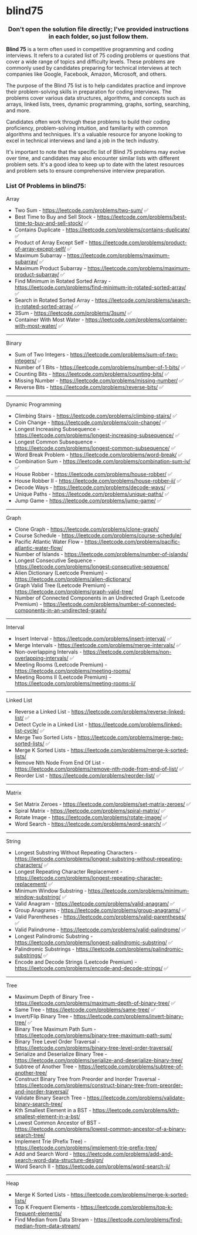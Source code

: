 # blind75
<div align="center">
  <h3>Don't open the solution file directly; I've provided instructions in each folder, so just follow them.</h3>
</div>

**Blind 75** is a term often used in competitive programming and coding interviews. It refers to a curated list of 75 coding problems or questions that cover a wide range of topics and difficulty levels. These problems are commonly used by candidates preparing for technical interviews at tech companies like Google, Facebook, Amazon, Microsoft, and others.

The purpose of the Blind 75 list is to help candidates practice and improve their problem-solving skills in preparation for coding interviews. The problems cover various data structures, algorithms, and concepts such as arrays, linked lists, trees, dynamic programming, graphs, sorting, searching, and more.

Candidates often work through these problems to build their coding proficiency, problem-solving intuition, and familiarity with common algorithms and techniques. It's a valuable resource for anyone looking to excel in technical interviews and land a job in the tech industry.

It's important to note that the specific list of Blind 75 problems may evolve over time, and candidates may also encounter similar lists with different problem sets. It's a good idea to keep up to date with the latest resources and problem sets to ensure comprehensive interview preparation.

### List Of Problems in blind75:

Array

- Two Sum - https://leetcode.com/problems/two-sum/ ✅
- Best Time to Buy and Sell Stock - https://leetcode.com/problems/best-time-to-buy-and-sell-stock/ ✅
- Contains Duplicate - https://leetcode.com/problems/contains-duplicate/ ✅
- Product of Array Except Self - https://leetcode.com/problems/product-of-array-except-self/ ✅
- Maximum Subarray - https://leetcode.com/problems/maximum-subarray/ ✅
- Maximum Product Subarray - https://leetcode.com/problems/maximum-product-subarray/ ✅
- Find Minimum in Rotated Sorted Array - https://leetcode.com/problems/find-minimum-in-rotated-sorted-array/ ✅
- Search in Rotated Sorted Array - https://leetcode.com/problems/search-in-rotated-sorted-array/ ✅
- 3Sum - https://leetcode.com/problems/3sum/ ✅
- Container With Most Water - https://leetcode.com/problems/container-with-most-water/ ✅

---

Binary

- Sum of Two Integers - https://leetcode.com/problems/sum-of-two-integers/ ✅
- Number of 1 Bits - https://leetcode.com/problems/number-of-1-bits/ ✅
- Counting Bits - https://leetcode.com/problems/counting-bits/ ✅
- Missing Number - https://leetcode.com/problems/missing-number/ ✅
- Reverse Bits - https://leetcode.com/problems/reverse-bits/ ✅

---

Dynamic Programming

- Climbing Stairs - https://leetcode.com/problems/climbing-stairs/ ✅
- Coin Change - https://leetcode.com/problems/coin-change/ ✅
- Longest Increasing Subsequence - https://leetcode.com/problems/longest-increasing-subsequence/ ✅
- Longest Common Subsequence - https://leetcode.com/problems/longest-common-subsequence/ ✅
- Word Break Problem - https://leetcode.com/problems/word-break/ ✅
- Combination Sum - https://leetcode.com/problems/combination-sum-iv/ ✅
- House Robber - https://leetcode.com/problems/house-robber/ ✅
- House Robber II - https://leetcode.com/problems/house-robber-ii/ ✅
- Decode Ways - https://leetcode.com/problems/decode-ways/ ✅
- Unique Paths - https://leetcode.com/problems/unique-paths/ ✅
- Jump Game - https://leetcode.com/problems/jump-game/ ✅

---

Graph

- Clone Graph - https://leetcode.com/problems/clone-graph/
- Course Schedule - https://leetcode.com/problems/course-schedule/
- Pacific Atlantic Water Flow - https://leetcode.com/problems/pacific-atlantic-water-flow/
- Number of Islands - https://leetcode.com/problems/number-of-islands/
- Longest Consecutive Sequence - https://leetcode.com/problems/longest-consecutive-sequence/
- Alien Dictionary (Leetcode Premium) - https://leetcode.com/problems/alien-dictionary/
- Graph Valid Tree (Leetcode Premium) - https://leetcode.com/problems/graph-valid-tree/
- Number of Connected Components in an Undirected Graph (Leetcode Premium) - https://leetcode.com/problems/number-of-connected-components-in-an-undirected-graph/

---

Interval

- Insert Interval - https://leetcode.com/problems/insert-interval/ ✅
- Merge Intervals - https://leetcode.com/problems/merge-intervals/ ✅
- Non-overlapping Intervals - https://leetcode.com/problems/non-overlapping-intervals/ ✅
- Meeting Rooms (Leetcode Premium) - https://leetcode.com/problems/meeting-rooms/
- Meeting Rooms II (Leetcode Premium) - https://leetcode.com/problems/meeting-rooms-ii/

---

Linked List

- Reverse a Linked List - https://leetcode.com/problems/reverse-linked-list/ ✅
- Detect Cycle in a Linked List - https://leetcode.com/problems/linked-list-cycle/ ✅
- Merge Two Sorted Lists - https://leetcode.com/problems/merge-two-sorted-lists/ ✅
- Merge K Sorted Lists - https://leetcode.com/problems/merge-k-sorted-lists/
- Remove Nth Node From End Of List - https://leetcode.com/problems/remove-nth-node-from-end-of-list/ ✅
- Reorder List - https://leetcode.com/problems/reorder-list/ ✅

---

Matrix

- Set Matrix Zeroes - https://leetcode.com/problems/set-matrix-zeroes/ ✅
- Spiral Matrix - https://leetcode.com/problems/spiral-matrix/ ✅
- Rotate Image - https://leetcode.com/problems/rotate-image/ ✅
- Word Search - https://leetcode.com/problems/word-search/ ✅

---

String

- Longest Substring Without Repeating Characters - https://leetcode.com/problems/longest-substring-without-repeating-characters/ ✅
- Longest Repeating Character Replacement - https://leetcode.com/problems/longest-repeating-character-replacement/ ✅
- Minimum Window Substring - https://leetcode.com/problems/minimum-window-substring/ ✅
- Valid Anagram - https://leetcode.com/problems/valid-anagram/ ✅
- Group Anagrams - https://leetcode.com/problems/group-anagrams/ ✅
- Valid Parentheses - https://leetcode.com/problems/valid-parentheses/ ✅
- Valid Palindrome - https://leetcode.com/problems/valid-palindrome/ ✅
- Longest Palindromic Substring - https://leetcode.com/problems/longest-palindromic-substring/ ✅
- Palindromic Substrings - https://leetcode.com/problems/palindromic-substrings/ ✅
- Encode and Decode Strings (Leetcode Premium) - https://leetcode.com/problems/encode-and-decode-strings/ ✅

---

Tree

- Maximum Depth of Binary Tree - https://leetcode.com/problems/maximum-depth-of-binary-tree/ ✅
- Same Tree - https://leetcode.com/problems/same-tree/ ✅
- Invert/Flip Binary Tree - https://leetcode.com/problems/invert-binary-tree/ ✅
- Binary Tree Maximum Path Sum - https://leetcode.com/problems/binary-tree-maximum-path-sum/
- Binary Tree Level Order Traversal - https://leetcode.com/problems/binary-tree-level-order-traversal/
- Serialize and Deserialize Binary Tree - https://leetcode.com/problems/serialize-and-deserialize-binary-tree/
- Subtree of Another Tree - https://leetcode.com/problems/subtree-of-another-tree/
- Construct Binary Tree from Preorder and Inorder Traversal - https://leetcode.com/problems/construct-binary-tree-from-preorder-and-inorder-traversal/
- Validate Binary Search Tree - https://leetcode.com/problems/validate-binary-search-tree/
- Kth Smallest Element in a BST - https://leetcode.com/problems/kth-smallest-element-in-a-bst/
- Lowest Common Ancestor of BST - https://leetcode.com/problems/lowest-common-ancestor-of-a-binary-search-tree/
- Implement Trie (Prefix Tree) - https://leetcode.com/problems/implement-trie-prefix-tree/
- Add and Search Word - https://leetcode.com/problems/add-and-search-word-data-structure-design/
- Word Search II - https://leetcode.com/problems/word-search-ii/

---

Heap

- Merge K Sorted Lists - https://leetcode.com/problems/merge-k-sorted-lists/
- Top K Frequent Elements - https://leetcode.com/problems/top-k-frequent-elements/
- Find Median from Data Stream - https://leetcode.com/problems/find-median-from-data-stream/
